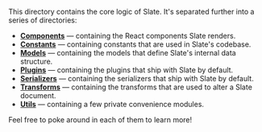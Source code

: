
This directory contains the core logic of Slate. It's separated further into a series of directories:

- [**Components**](./components) — containing the React components Slate renders.
- [**Constants**](./constants) — containing constants that are used in Slate's codebase.
- [**Models**](./models) — containing the models that define Slate's internal data structure.
- [**Plugins**](./plugins) — containing the plugins that ship with Slate by default.
- [**Serializers**](./serializers) — containing the serializers that ship with Slate by default.
- [**Transforms**](./transforms) — containing the transforms that are used to alter a Slate document.
- [**Utils**](./utils) — containing a few private convenience modules.

Feel free to poke around in each of them to learn more!
